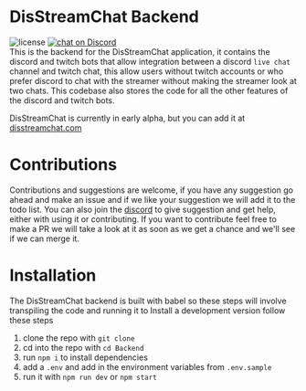 # DisStreamChat Backend
![license](https://img.shields.io/github/license/DisStreamChat/Backend) <a href="https://api.disstreamchat.com/discord">
        <img src="https://img.shields.io/discord/711238743213998091?logo=discord"
            alt="chat on Discord"></a>  
This is the backend for the DisStreamChat application, it contains the discord and twitch bots that allow integration between a discord `live chat` channel and twitch chat, this allow users without twitch accounts or who prefer discord to chat with the streamer without making the streamer look at two chats. This codebase also stores the code for all the other features of the discord and twitch bots.

DisStreamChat is currently in early alpha, but you can add it at [disstreamchat.com](https://www.disstreamchat.com/#/)

# Contributions

Contributions and suggestions are welcome, if you have any suggestion go ahead and make an issue and if we like your suggestion we will add it to the todo list. You can also join the [discord](https://discord.disstreamchat.com) to give suggestion and get help, either with using it or contributing. If you want to contribute feel free to make a PR we will take a look at it as soon as we get a chance and we'll see if we can merge it.

# Installation

The DisStreamChat backend is built with babel so these steps will involve transpiling the code and running it
to Install a development version follow these steps
1. clone the repo with `git clone`
2. cd into the repo with `cd Backend`
3. run `npm i` to install dependencies
4. add a `.env` and add in the environment variables from `.env.sample`
5. run it with `npm run dev` or `npm start`
